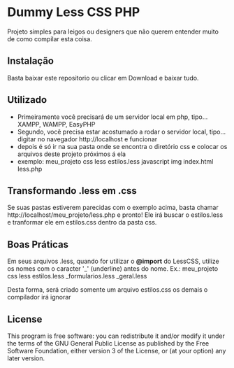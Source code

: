 # Dummy Less CSS PHP

Projeto simples para leigos ou designers que não querem entender muito de como compilar esta coisa.


## Instalação
Basta baixar este repositorio ou clicar em Download e baixar tudo.


## Utilizado
- Primeiramente você precisará de um servidor local em php, tipo... XAMPP, WAMPP, EasyPHP
- Segundo, você precisa estar acostumado a rodar o servidor local, tipo... digitar no navegador http://localhost e funcionar
- depois é só ir na sua pasta onde se encontra o diretório css e colocar os arquivos deste projeto próximos á ela
- exemplo:
    meu_projeto
        css
        less
            estilos.less
        javascript
        img
        index.html
        less.php

## Transformando .less em .css

Se suas pastas estiverem parecidas com o exemplo acima, basta chamar http://localhost/meu_projeto/less.php e pronto! Ele irá buscar o estilos.less e tranformar ele em estilos.css dentro da pasta css.

## Boas Práticas

Em seus arquivos .less, quando for utilizar o <b>@import</b> do LessCSS, utilize os nomes com o caracter '_' (underline) antes do nome. Ex.:
    meu_projeto
        css
        less
            estilos.less
            _formularios.less
            _geral.less

Desta forma, será criado somente um arquivo estilos.css os demais o compilador irá ignorar

## License
This program is free software: you can redistribute it and/or modify
it under the terms of the GNU General Public License as published by
the Free Software Foundation, either version 3 of the License, or
(at your option) any later version.
